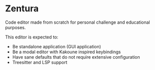 # Zentura

Code editor made from scratch for personal challenge and educational purposes.

This editor is expected to:

 - Be standalone application (GUI application)
 - Be a modal editor with Kakoune inspired keybindings
 - Have sane defaults that do not require extensive configuration
 - Treesitter and LSP support
